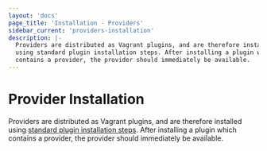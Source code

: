 ```yaml
---
layout: 'docs'
page_title: 'Installation - Providers'
sidebar_current: 'providers-installation'
description: |-
  Providers are distributed as Vagrant plugins, and are therefore installed
  using standard plugin installation steps. After installing a plugin which
  contains a provider, the provider should immediately be available.
---
```


# Provider Installation

Providers are distributed as Vagrant plugins, and are therefore installed
using [standard plugin installation steps](/docs/plugins/usage.html). After
installing a plugin which contains a provider, the provider should
immediately be available.
